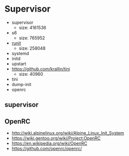 # Supervisor

* supervisor
  * size: 4161536
* s6
  * size: 765952
* [runit](http://smarden.org/runit/)
  * size: 258048
* systemd
* initd
* upstart
* https://github.com/krallin/tini
  * size: 40960
* tini
* dump-init
* openrc




## supervisor

## OpenRC
* http://wiki.alpinelinux.org/wiki/Alpine_Linux_Init_System
* https://wiki.gentoo.org/wiki/Project:OpenRC
* https://en.wikipedia.org/wiki/OpenRC
* https://github.com/openrc/openrc/
